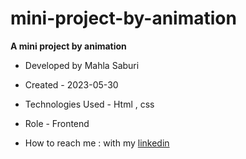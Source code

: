 # mini-project-by-animation

**A mini project by animation**

- Developed by Mahla Saburi

- Created - 2023-05-30

- Technologies Used - Html , css 

- Role - Frontend

- How to reach me : with my [linkedin](https://www.linkedin.com/in/mahlasaburi/)
